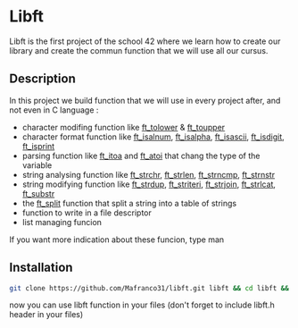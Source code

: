 # Libft

Libft is the first project of the school 42 where we learn how to create our library and create the commun function that we will use all our cursus.

## Description

In this project we build function that we will use in every project after, and not even in C language :  
- character modifing function like [ft_tolower](./src/ft_tolower.c) & [ft_toupper](./src/ft_toupper.c)  
- character format function like [ft_isalnum](./src/ft_isalnum.c), [ft_isalpha](./src/ft_isalpha.c), [ft_isascii](./src/ft_isascii.c), [ft_isdigit](./src/ft_isdigit.c), [ft_isprint](./src/ft_isprint.c)  
- parsing function like [ft_itoa](./src/ft_itoa.c) and [ft_atoi](./src/ft_atoi.c) that chang the type of the variable  
- string analysing function like [ft_strchr](./src/ft_strchr.c), [ft_strlen](./src/ft_strlen.c), [ft_strncmp](./src/ft_strncmp.c), [ft_strnstr](./src/ft_strnstr.c)  
- string modifying function like [ft_strdup](./src/ft_strdup.c), [ft_striteri](./src/ft_striteri.c), [ft_strjoin](./src/ft_strjoin.c), [ft_strlcat](./src/ft_strlcat.c), [ft_substr](./src/ft_substr.c)  
- the [ft_split](./src/ft_split.c) function that split a string into a table of strings  
- function to write in a file descriptor  
- list managing funcion  

If you want more indication about these funcion, type man <function name>

## Installation

```bash
git clone https://github.com/Mafranco31/libft.git libft && cd libft && make
```

now you can use libft function in your files (don't forget to include libft.h header in your files)
